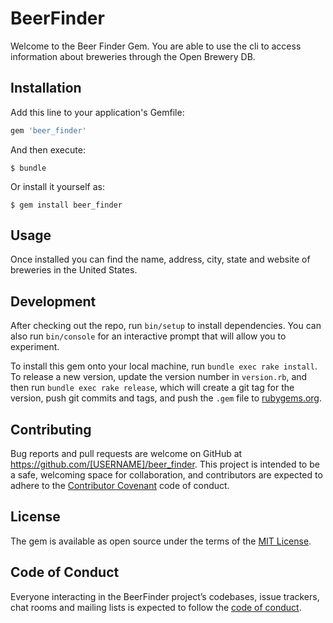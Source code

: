 # BeerFinder

Welcome to the Beer Finder Gem. You are able to use the cli to access information about breweries through the Open Brewery DB.

## Installation

Add this line to your application's Gemfile:

```ruby
gem 'beer_finder'
```

And then execute:

    $ bundle

Or install it yourself as:

    $ gem install beer_finder

## Usage

Once installed you can find the name, address, city, state and website of breweries in the United States.

## Development

After checking out the repo, run `bin/setup` to install dependencies. You can also run `bin/console` for an interactive prompt that will allow you to experiment.

To install this gem onto your local machine, run `bundle exec rake install`. To release a new version, update the version number in `version.rb`, and then run `bundle exec rake release`, which will create a git tag for the version, push git commits and tags, and push the `.gem` file to [rubygems.org](https://rubygems.org).

## Contributing

Bug reports and pull requests are welcome on GitHub at https://github.com/[USERNAME]/beer_finder. This project is intended to be a safe, welcoming space for collaboration, and contributors are expected to adhere to the [Contributor Covenant](http://contributor-covenant.org) code of conduct.

## License

The gem is available as open source under the terms of the [MIT License](https://opensource.org/licenses/MIT).

## Code of Conduct

Everyone interacting in the BeerFinder project’s codebases, issue trackers, chat rooms and mailing lists is expected to follow the [code of conduct](https://github.com/[USERNAME]/beer_finder/blob/master/CODE_OF_CONDUCT.md).
